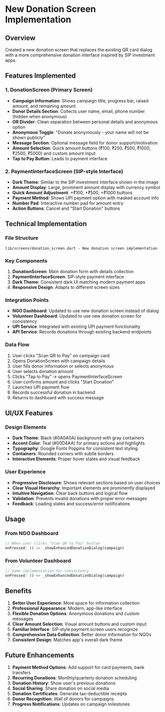# New Donation Screen Implementation

## Overview
Created a new donation screen that replaces the existing QR card dialog with a more comprehensive donation interface inspired by SIP investment apps.

## Features Implemented

### 1. DonationScreen (Primary Screen)
- **Campaign Information**: Shows campaign title, progress bar, raised amount, and remaining amount
- **Donor Details Section**: Collects user name, email, phone number (hidden when anonymous)
- **OR Divider**: Clean separation between personal details and anonymous option
- **Anonymous Toggle**: "Donate anonymously - your name will not be shown publicly"
- **Message Section**: Optional message field for donor support/motivation
- **Amount Selection**: Quick amount buttons (₹100, ₹250, ₹500, ₹1000, ₹2500, ₹5000) and custom amount input
- **Tap to Pay Button**: Leads to payment interface

### 2. PaymentInterfaceScreen (SIP-style Interface)
- **Dark Theme**: Similar to the SIP investment interface shown in the image
- **Amount Display**: Large, prominent amount display with currency symbol
- **Quick Amount Adjustment**: +₹100, +₹500, +₹1000 buttons
- **Payment Method**: Shows UPI payment option with masked account info
- **Number Pad**: Interactive number pad for amount entry
- **Action Buttons**: Cancel and "Start Donation" buttons

## Technical Implementation

### File Structure
```
lib/screens/donation_screen.dart - New donation screen implementation
```

### Key Components
1. **DonationScreen**: Main donation form with details collection
2. **PaymentInterfaceScreen**: SIP-style payment interface
3. **Dark Theme**: Consistent dark UI matching modern payment apps
4. **Responsive Design**: Adapts to different screen sizes

### Integration Points
- **NGO Dashboard**: Updated to use new donation screen instead of dialog
- **Volunteer Dashboard**: Updated to use new donation screen for consistency
- **UPI Service**: Integrated with existing UPI payment functionality
- **API Service**: Records donations through existing backend endpoints

### Data Flow
1. User clicks "Scan QR to Pay" on campaign card
2. Opens DonationScreen with campaign details
3. User fills donor information or selects anonymous
4. User selects donation amount
5. Clicks "Tap to Pay" → opens PaymentInterfaceScreen
6. User confirms amount and clicks "Start Donation"
7. Launches UPI payment flow
8. Records successful donation in backend
9. Returns to dashboard with success message

## UI/UX Features

### Design Elements
- **Dark Theme**: Black (#0A0A0A) background with gray containers
- **Accent Color**: Teal (#00D4AA) for primary actions and highlights
- **Typography**: Google Fonts Poppins for consistent text styling
- **Containers**: Rounded corners with subtle borders
- **Interactive Elements**: Proper hover states and visual feedback

### User Experience
- **Progressive Disclosure**: Shows relevant sections based on user choices
- **Clear Visual Hierarchy**: Important elements are prominently displayed
- **Intuitive Navigation**: Clear back buttons and logical flow
- **Validation**: Prevents invalid donations with proper error messages
- **Feedback**: Loading states and success/error notifications

## Usage

### From NGO Dashboard
```dart
// When user clicks "Scan QR to Pay" button
onPressed: () => _showEnhancedDonationDialog(campaign)
```

### From Volunteer Dashboard
```dart
// Same implementation for consistency
onPressed: () => _showEnhancedDonationDialog(campaign)
```

## Benefits

1. **Better User Experience**: More space for information collection
2. **Professional Appearance**: Modern, app-like interface
3. **Flexible Donation Options**: Anonymous donations and custom messages
4. **Clear Amount Selection**: Visual amount buttons and custom input
5. **Familiar Interface**: SIP-style payment screen users recognize
6. **Comprehensive Data Collection**: Better donor information for NGOs
7. **Consistent Design**: Matches app's overall dark theme

## Future Enhancements

1. **Payment Method Options**: Add support for card payments, bank transfers
2. **Recurring Donations**: Monthly/quarterly donation scheduling
3. **Donation History**: Show user's previous donations
4. **Social Sharing**: Share donation on social media
5. **Donation Certificates**: Generate tax-deductible receipts
6. **Donor Recognition**: Wall of donors for campaigns
7. **Progress Notifications**: Updates on campaign milestones
